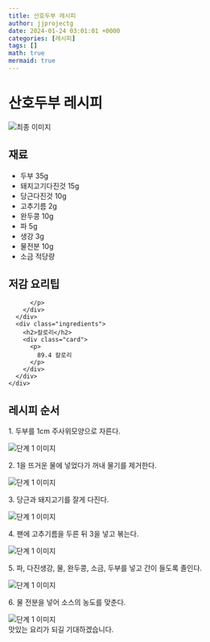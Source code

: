 ```yaml
---
title: 산호두부 레시피
author: jjprojectg
date: 2024-01-24 03:01:01 +0000
categories: [레시피]
tags: []
math: true
mermaid: true
---
```

<meta name="og:type" content="website"/>
<meta charset="UTF-8"/>
<div class="header">
  <h1>산호두부 레시피</h1>
</div>

<div class="container my-4">
  <div class="row">
    <div class="col-12 col-md-6">
      <div class="recipe-image">
        <img src="http://www.foodsafetykorea.go.kr/uploadimg/20141117/20141117053727_1416213447278.jpg" class="step-image" alt="최종 이미지"/>
      </div>
    </div>
    <div class="col-12 col-md-6">
      <div class="ingredients">
        <h2>재료</h2>
        <ul class="card">
          <li> 두부 35g </li>
          <li>  돼지고기다진것 15g </li>
          <li>  당근다진것 10g </li>
          <li>  고추기름 2g </li>
          <li>  완두콩 10g </li>
          <li>  파 5g </li>
          <li>  생강 3g </li>
          <li>  물전분 10g </li>
          <li>  소금 적당량 </li>
</ul>
      </div>
    </div>
    <div class="col-12 col-md-6">
      <div class="ingredients">
        <h2>저감 요리팁</h2>
        <div class="card"> 
          <p>
            
          </p>
        </div>
      </div>
      <div class="ingredients">
        <h2>칼로리</h2>
        <div class="card"> 
          <p>
            89.4 칼로리
          </p>
        </div>
      </div>
    </div>
  </div>

  <h2 class="my-4">레시피 순서</h2>
  <div class="card recipe-card">
    <div class="card-body recipe-step">
      <p class="card-text step-description">1. 두부를 1cm 주사위모양으로 자른다.</p>
      <img src="http://www.foodsafetykorea.go.kr/uploadimg/cook/991-1.jpg" alt="단계 1 이미지" class="step-image"/>
    </div>
  </div>
  <div class="card recipe-card">
    <div class="card-body recipe-step">
      <p class="card-text step-description">2. 1을 뜨거운 물에 넣었다가 꺼내 물기를 제거한다.</p>
      <img src="http://www.foodsafetykorea.go.kr/uploadimg/cook/991-2.jpg" alt="단계 1 이미지" class="step-image"/>
    </div>
  </div>
  <div class="card recipe-card">
    <div class="card-body recipe-step">
      <p class="card-text step-description">3. 당근과 돼지고기를 잘게 다진다.</p>
      <img src="http://www.foodsafetykorea.go.kr/uploadimg/cook/991-3.jpg" alt="단계 1 이미지" class="step-image"/>
    </div>
  </div>
  <div class="card recipe-card">
    <div class="card-body recipe-step">
      <p class="card-text step-description">4. 팬에 고추기름을 두른 뒤 3을 넣고 볶는다.</p>
      <img src="http://www.foodsafetykorea.go.kr/uploadimg/cook/991-4.jpg" alt="단계 1 이미지" class="step-image"/>
    </div>
  </div>
  <div class="card recipe-card">
    <div class="card-body recipe-step">
      <p class="card-text step-description">5. 파, 다진생강, 물, 완두콩, 소금, 두부를 넣고 간이 들도록 졸인다.</p>
      <img src="http://www.foodsafetykorea.go.kr/uploadimg/cook/991-5.jpg" alt="단계 1 이미지" class="step-image"/>
    </div>
  </div>
  <div class="card recipe-card">
    <div class="card-body recipe-step">
      <p class="card-text step-description">6. 물 전분을 넣어 소스의 농도를 맞춘다.</p>
      <img src="http://www.foodsafetykorea.go.kr/uploadimg/cook/991-6.jpg" alt="단계 1 이미지" class="step-image"/>
    </div>
  </div>

</div>
맛있는 요리가 되길 기대하겠습니다.
